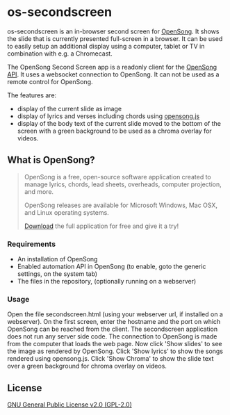 # os-secondscreen
os-secondscreen is an in-browser second screen for [OpenSong](http://opensong.org). It shows the slide that is currently presented full-screen in a browser. It can be used to easily setup an additional display using a computer, tablet or TV in combination with e.g. a Chromecast.

The OpenSong Second Screen app is a readonly client for the [OpenSong API](http://opensong.org/pages/api.html). It uses a websocket connection to OpenSong. It can not be used as a remote control for OpenSong.

The features are:
- display of the current slide as image
- display of lyrics and verses including chords using [opensong.js](https://github.com/deepflame/opensong.js)
- display of the body text of the current slide moved to the bottom of the screen with a green background to be used as a chroma overlay for videos.

## What is OpenSong?

> OpenSong is a free, open-source software application created to manage lyrics, chords, lead sheets, overheads, computer projection, and more.
>
> OpenSong releases are available for Microsoft Windows, Mac OSX, and Linux operating systems.
>
> [Download](http://opensong.org/d/downloads) the full application for free and give it a try!


### Requirements

  - An installation of OpenSong
  - Enabled automation API in OpenSong (to enable, goto the generic settings, on the system tab)
  - The files in the repository, (optionally running on a webserver)

### Usage

Open the file secondscreen.html (using your webserver url, if installed on a webserver).
On the first screen, enter the hostname and the port on which OpenSong can be reached from the client. The secondscreen application does not run any server side code. The connection to OpenSong is made from the computer that loads the web page. Now click 'Show slides' to see the image as rendered by OpenSong. Click 'Show lyrics' to show the songs rendered using opensong.js. Click 'Show Chroma' to show the slide text over a green background for chroma overlay on videos.


## License

[GNU General Public License v2.0 (GPL-2.0)](http://opensource.org/licenses/gpl-2.0.php)
